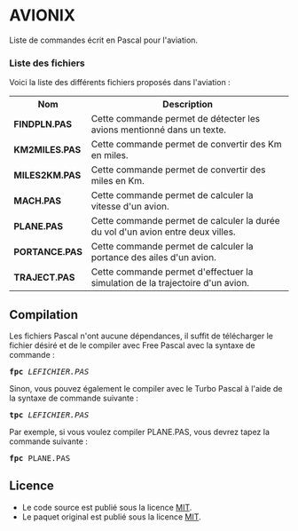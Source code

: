 # AVIONIX
Liste de commandes écrit en Pascal pour l'aviation. 

<h3>Liste des fichiers</h3>

Voici la liste des différents fichiers proposés dans l'aviation :

<table>
  <tr>
    <th>Nom</th>
    <th>Description</th>
  </tr>
  <tr>
      <td><b>FINDPLN.PAS</b></td>
      <td>Cette commande permet de détecter les avions mentionné dans un texte.</td>
  </tr>
 <tr>
      <td><b>KM2MILES.PAS</b></td>
      <td>Cette commande permet de convertir des Km en miles.</td>
  </tr>
  <tr>
      <td><b>MILES2KM.PAS</b></td>
      <td>Cette commande permet de convertir des miles en Km.</td>
  </tr>
	<tr>
		<td><b>MACH.PAS</b></td>
		<td>Cette commande permet de calculer la vitesse d'un avion.</td>
	</tr>
  <tr>
    <td><b>PLANE.PAS</b></td>
    <td>Cette commande permet de calculer la durée du vol d'un avion entre deux villes.</td>
   </tr>
    <tr>
     <td><b>PORTANCE.PAS</b></td>
     <td>Cette commande permet de calculer la portance des ailes d'un avion.</td>
    </tr>
	<tr>
		<td><b>TRAJECT.PAS</b></td>
		<td>Cette commande permet d'effectuer la simulation de la trajectoire d'un avion.</td>
	</tr>
</table>

<h2>Compilation</h2>
	
Les fichiers Pascal n'ont aucune dépendances, il suffit de télécharger le fichier désiré et de le compiler avec Free Pascal avec la syntaxe de commande  :

<pre><b>fpc</b> <i>LEFICHIER.PAS</i></pre>
	
Sinon, vous pouvez également le compiler avec le Turbo Pascal à l'aide de la syntaxe de commande suivante :	

<pre><b>tpc</b> <i>LEFICHIER.PAS</i></pre>
	
Par exemple, si vous voulez compiler PLANE.PAS, vous devrez tapez la commande suivante :

<pre><b>fpc</b> PLANE.PAS</pre>

<h2>Licence</h2>
<ul>
 <li>Le code source est publié sous la licence <a href="https://github.com/gladir/AVIONIX/blob/main/LICENSE">MIT</a>.</li>
 <li>Le paquet original est publié sous la licence <a href="https://github.com/gladir/AVIONIX/blob/main/LICENSE">MIT</a>.</li>
</ul>
